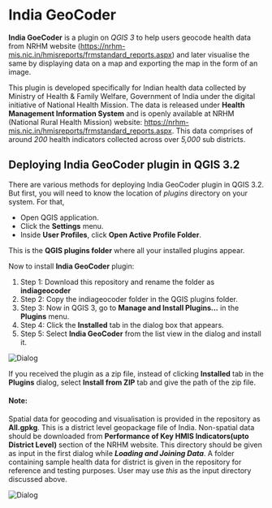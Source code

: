 # India GeoCoder
**India GoeCoder** is a plugin on _QGIS 3_ to help users geocode health data from NRHM website (https://nrhm-mis.nic.in/hmisreports/frmstandard_reports.aspx) and later visualise the same by displaying data on a map and exporting the map in the form of an image.

This plugin is developed specifically for Indian health data collected by Ministry of Health & Family Welfare, Government of India under the digital initiative of National Health Mission. The data is released under **Health Management Information System** and is openly available at NRHM (National Rural Health Mission) website: https://nrhm-mis.nic.in/hmisreports/frmstandard_reports.aspx. This data comprises of around *200* health indicators collected across over *5,000* sub districts.



## Deploying India GeoCoder plugin in QGIS 3.2
There are various methods for deploying India GeoCoder plugin in QGIS 3.2. But first, you will need to know the location of *plugins* directory on your system. For that,

* Open QGIS application.
* Click the **Settings** menu.
* Inside **User Profiles**, click **Open Active Profile Folder**.

This is the **QGIS plugins folder** where all your installed plugins appear.

Now to install **India GeoCoder** plugin:

1. Step 1: Download this repository and rename the folder as **indiageocoder**
2. Step 2: Copy the indiageocoder folder in the QGIS plugins folder.
3. Step 3: Now in QGIS 3, go to **Manage and Install Plugins…** in the **Plugins** menu.
4. Step 4: Click the **Installed** tab in the dialog box that appears.
5. Step 5: Select **India GeoCoder** from the list view in the dialog and install it.

![Dialog](https://github.com/yashdeep01/India-GeoCoder/blob/master/Screenshots/Installed_plugins_dialog.png)
 
If you received the plugin as a zip file, instead of clicking **Installed** tab in the **Plugins** dialog, select **Install from ZIP** tab and give the path of the zip file.


#### Note:
Spatial data for geocoding and visualisation is provided in the repository as **All.gpkg**. This is a district level geopackage file of India. Non-spatial data should be downloaded from **Performance of Key HMIS Indicators(upto District Level)** section of the NRHM website. This directory should be given as input in the first dialog while ***Loading and Joining Data***. A folder containing sample health data for district is given in the repository for reference and testing purposes. User may use *this* as the input directory discussed above.

![Dialog](https://github.com/yashdeep01/India-GeoCoder/blob/master/Screenshots/Input_directory.png)
